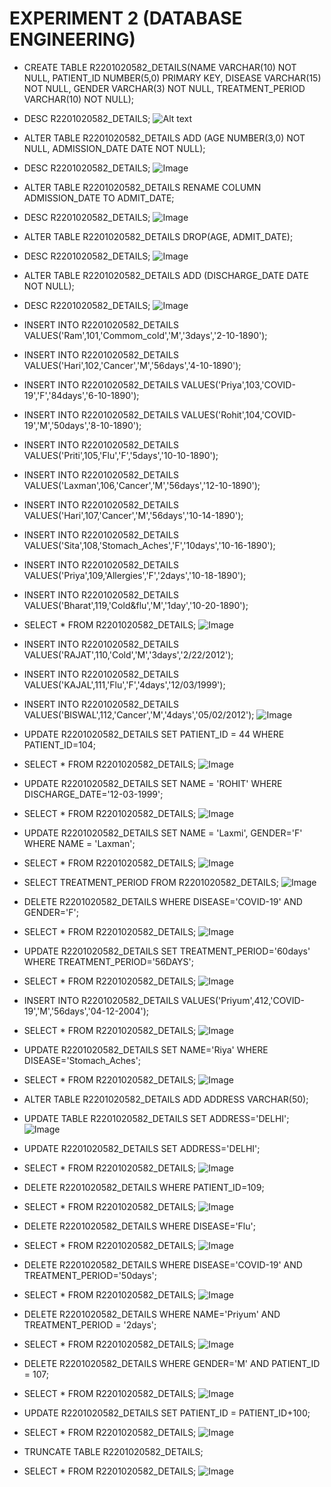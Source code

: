 # EXPERIMENT 2 (DATABASE ENGINEERING)

* CREATE TABLE R2201020582_DETAILS(NAME VARCHAR(10) NOT NULL, PATIENT_ID NUMBER(5,0) PRIMARY KEY, DISEASE VARCHAR(15) NOT NULL, GENDER VARCHAR(3) NOT NULL, TREATMENT_PERIOD VARCHAR(10) NOT NULL);
* DESC R2201020582_DETAILS;
![Alt text](<IMAGES/Screenshot 2024-01-25 194849.png>)

* ALTER TABLE R2201020582_DETAILS ADD (AGE NUMBER(3,0) NOT NULL, ADMISSION_DATE DATE NOT NULL);
* DESC R2201020582_DETAILS;
![Image](<IMAGES/Screenshot 2024-01-25 195551.png>)

* ALTER TABLE R2201020582_DETAILS RENAME COLUMN ADMISSION_DATE TO ADMIT_DATE;
* DESC R2201020582_DETAILS;
![Image](<IMAGES/Screenshot 2024-01-25 200826.png>)

* ALTER TABLE R2201020582_DETAILS DROP(AGE, ADMIT_DATE);
* DESC R2201020582_DETAILS;
![Image](<IMAGES/Screenshot 2024-01-25 201848.png>)

* ALTER TABLE R2201020582_DETAILS ADD (DISCHARGE_DATE DATE NOT NULL);
* DESC R2201020582_DETAILS;
![Image](<IMAGES/Screenshot 2024-01-25 204028.png>)

* INSERT INTO R2201020582_DETAILS VALUES('Ram',101,'Commom_cold','M','3days','2-10-1890');
* INSERT INTO R2201020582_DETAILS VALUES('Hari',102,'Cancer','M','56days','4-10-1890');
* INSERT INTO R2201020582_DETAILS VALUES('Priya',103,'COVID-19','F','84days','6-10-1890');
* INSERT INTO R2201020582_DETAILS VALUES('Rohit',104,'COVID-19','M','50days','8-10-1890');
* INSERT INTO R2201020582_DETAILS VALUES('Priti',105,'Flu','F','5days','10-10-1890');
* INSERT INTO R2201020582_DETAILS VALUES('Laxman',106,'Cancer','M','56days','12-10-1890');
* INSERT INTO R2201020582_DETAILS VALUES('Hari',107,'Cancer','M','56days','10-14-1890');
* INSERT INTO R2201020582_DETAILS VALUES('Sita',108,'Stomach_Aches','F','10days','10-16-1890');
* INSERT INTO R2201020582_DETAILS VALUES('Priya',109,'Allergies','F','2days','10-18-1890');
* INSERT INTO R2201020582_DETAILS VALUES('Bharat',119,'Cold&flu','M','1day','10-20-1890');
* SELECT * FROM R2201020582_DETAILS;
![Image](<IMAGES/Screenshot 2024-01-25 205118.png>)

* INSERT INTO R2201020582_DETAILS VALUES('RAJAT',110,'Cold','M','3days','2/22/2012');
* INSERT INTO R2201020582_DETAILS VALUES('KAJAL',111,'Flu','F','4days','12/03/1999');
* INSERT INTO R2201020582_DETAILS VALUES('BISWAL',112,'Cancer','M','4days','05/02/2012');
![Image](<IMAGES/Screenshot 2024-01-25 212531.png>)

* UPDATE R2201020582_DETAILS SET PATIENT_ID = 44 WHERE PATIENT_ID=104;
* SELECT * FROM R2201020582_DETAILS;
![Image](<IMAGES/Screenshot 2024-01-25 212821.png>)

* UPDATE R2201020582_DETAILS SET NAME = 'ROHIT' WHERE DISCHARGE_DATE='12-03-1999';
* SELECT * FROM R2201020582_DETAILS;
![Image](<IMAGES/Screenshot 2024-01-25 213158.png>)

* UPDATE R2201020582_DETAILS SET NAME = 'Laxmi', GENDER='F' WHERE NAME = 'Laxman';
* SELECT * FROM R2201020582_DETAILS;
![Image](<IMAGES/Screenshot 2024-01-26 010710.png>)

* SELECT TREATMENT_PERIOD FROM R2201020582_DETAILS;
![Image](<IMAGES/Screenshot 2024-01-26 010839.png>)

* DELETE R2201020582_DETAILS WHERE DISEASE='COVID-19' AND GENDER='F';
* SELECT * FROM R2201020582_DETAILS;
![Image](<IMAGES/Screenshot 2024-01-26 011125.png>)

* UPDATE R2201020582_DETAILS SET TREATMENT_PERIOD='60days' WHERE TREATMENT_PERIOD='56DAYS';
* SELECT * FROM R2201020582_DETAILS;
![Image](<IMAGES/Screenshot 2024-01-26 011321.png>)

* INSERT INTO R2201020582_DETAILS VALUES('Priyum',412,'COVID-19','M','56days','04-12-2004');
* SELECT * FROM R2201020582_DETAILS;
![Image](<IMAGES/Screenshot 2024-01-26 011654.png>)

* UPDATE R2201020582_DETAILS SET NAME='Riya' WHERE DISEASE='Stomach_Aches';
* SELECT * FROM R2201020582_DETAILS;
![Image](<IMAGES/Screenshot 2024-01-26 011909.png>)

* ALTER TABLE R2201020582_DETAILS ADD ADDRESS VARCHAR(50);
* UPDATE TABLE R2201020582_DETAILS SET ADDRESS='DELHI';
![Image](<IMAGES/Screenshot 2024-01-26 012223.png>)

* UPDATE R2201020582_DETAILS SET ADDRESS='DELHI';
* SELECT * FROM R2201020582_DETAILS;
![Image](<IMAGES/Screenshot 2024-01-26 012358.png>)

* DELETE R2201020582_DETAILS WHERE PATIENT_ID=109;
* SELECT * FROM R2201020582_DETAILS;
![Image](<IMAGES/Screenshot 2024-01-26 012712.png>)

* DELETE R2201020582_DETAILS WHERE DISEASE='Flu';
* SELECT * FROM R2201020582_DETAILS;
![Image](<IMAGES/Screenshot 2024-01-26 012813.png>)

* DELETE R2201020582_DETAILS WHERE DISEASE='COVID-19' AND TREATMENT_PERIOD='50days';
* SELECT * FROM R2201020582_DETAILS;
![Image](<IMAGES/Screenshot 2024-01-26 013050.png>)

* DELETE R2201020582_DETAILS WHERE NAME='Priyum' AND TREATMENT_PERIOD = '2days';
* SELECT * FROM R2201020582_DETAILS;
![Image](<IMAGES/Screenshot 2024-01-26 013430.png>)

* DELETE R2201020582_DETAILS WHERE GENDER='M' AND PATIENT_ID = 107;
* SELECT * FROM R2201020582_DETAILS;
![Image](<IMAGES/Screenshot 2024-01-26 013603.png>)

* UPDATE R2201020582_DETAILS SET PATIENT_ID = PATIENT_ID+100;
* SELECT * FROM R2201020582_DETAILS;
![Image](<IMAGES/Screenshot 2024-01-26 013743.png>)

* TRUNCATE TABLE R2201020582_DETAILS;
* SELECT * FROM R2201020582_DETAILS;
![Image](<IMAGES/Screenshot 2024-01-26 013840.png>)
